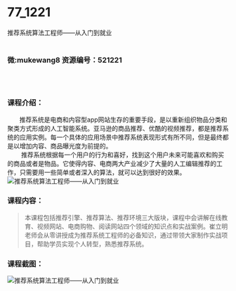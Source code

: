 # 77_1221
推荐系统算法工程师——从入门到就业
<br/></br>
<h3>微:mukewang8 资源编号：521221</h3>
<br/></br>
<h3>课程介绍：</h3>
<div>&nbsp;&nbsp;&nbsp;&nbsp;&nbsp;&nbsp; <a title="查看与 推荐系统 相关的文章" target="_blank">推荐系统</a>是电商和内容型app网站生存的重要手段，是以重新组织物品分类和聚类方式形成的人工智能系统。亚马逊的商品推荐、优酷的视频推荐，都是<a title="查看与 推荐系统 相关的文章" target="_blank">推荐系统</a>的应用实例。每一个具体的应用场景中推荐系统表现形式有所不同，但是最终都是以增加内容、商品曝光度为前提的。</div>
<div>&nbsp;&nbsp;&nbsp;&nbsp;&nbsp;&nbsp;&nbsp; 推荐系统根据每一个用户的行为和喜好，找到这个用户未来可能喜欢和购买的商品或者是物品。它使得内容、电商两大产业减少了大量的人工编辑推荐的工作，只需要用一些简单或者深入的算法，就可以达到很好的效果。</div>
<div class="info-desc">
<div class="js-video-btn video-btn"><img src="https://www.ko996.com/wp-content/uploads/img/2018/03/2-119-300x169.png" alt="推荐系统算法工程师——从入门到就业"></div>
<h3>课程内容：</h3>
<blockquote><p>本课程包括推荐引擎、推荐算法、推荐环境三大版块，课程中会讲解在线教育、视频网站、电商购物、阅读网站四个领域的知识点和实战案例。崔立明老师会从零讲授成为推荐系统工程师的必备知识，通过带领大家制作实战项目，帮助学员实现个人转型，熟悉推荐系统。</p></blockquote>
<h3>课程截图：</h3>
<p><img src="https://www.ko996.com/wp-content/uploads/img/2018/03/3-121-170x300.png" alt="推荐系统算法工程师——从入门到就业"></p>


			
</div>
